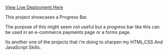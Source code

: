 [View Live Deployment Here](https://progress-steps4.netlify.app/)

This project showcases a Progress Bar.

The purpose of this might seem not useful but a progress bar like this can be used in an e-commerce payments page or a forms page.

Its another one of the projects that i'm doing to sharpen my HTML,CSS And JavaScript Skills.

